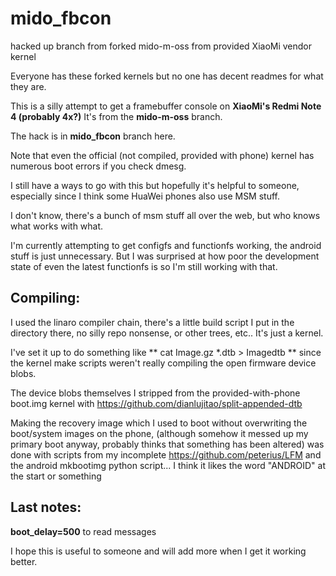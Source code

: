 # mido_fbcon

hacked up branch from forked mido-m-oss from provided XiaoMi vendor kernel

Everyone has these forked kernels but no one has decent readmes for what they are.

This is a silly attempt to get a framebuffer console on **XiaoMi's Redmi Note 4 (probably 4x?)**  It's from the **mido-m-oss** branch.

The hack is in **mido_fbcon** branch here.

Note that even the official (not compiled, provided with phone) kernel has numerous boot errors if you check dmesg.

I still have a ways to go with this but hopefully it's helpful to someone, especially since I think some HuaWei phones also use MSM stuff.

I don't know, there's a bunch of msm stuff all over the web, but who knows what works with what.

I'm currently attempting to get configfs and functionfs working, the android stuff is just unnecessary.  But I was surprised at how poor the development state of even the latest functionfs is so I'm still working with that.

## Compiling:

I used the linaro compiler chain, there's a little build script I put in the directory there, no silly repo nonsense, or other trees, etc.. It's just a kernel.

I've set it up to do something like ** cat Image.gz *.dtb > Imagedtb ** since the kernel make scripts weren't really compiling the open firmware device blobs.

The device blobs themselves I stripped from the provided-with-phone boot.img kernel with https://github.com/dianlujitao/split-appended-dtb

Making the recovery image which I used to boot without overwriting the boot/system images on the phone, (although somehow it messed up my primary boot anyway, probably thinks that something has been altered) was done with scripts from my incomplete https://github.com/peterius/LFM and the android mkbootimg python script... I think it likes the word "ANDROID" at the start or something

## Last notes:

**boot_delay=500** to read messages

I hope this is useful to someone and will add more when I get it working better.
